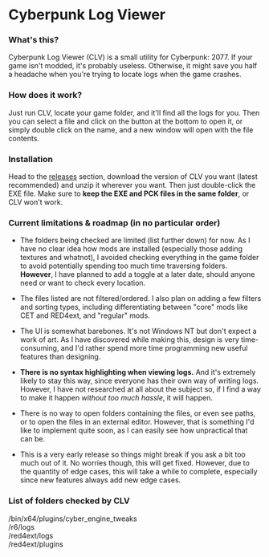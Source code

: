 # Cyberpunk Log Viewer

### What's this?

Cyberpunk Log Viewer (CLV) is a small utility for Cyberpunk: 2077. If your game isn't modded, it's probably useless. Otherwise, it might save you half a headache when you're trying to locate logs when the game crashes.

### How does it work?

Just run CLV, locate your game folder, and it'll find all the logs for you. Then you can select a file and click on the button at the bottom to open it, or simply double click on the name, and a new window will open with the file contents.

### Installation

Head to the [releases](https://github.com/l1chorpe/cyberpunk-log-viewer/releases) section, download the version of CLV you want (latest recommended) and unzip it wherever you want. Then just double-click the EXE file. Make sure to **keep the EXE and PCK files in the same folder**, or CLV won't work.

### Current limitations & roadmap (in no particular order)

- The folders being checked are limited (list further down) for now. As I have no clear idea how mods are installed (especially those adding textures and whatnot), I avoided checking everything in the game folder to avoid potentially spending too much time traversing folders. **However**, I have planned to add a toggle at a later date, should anyone need or want to check every location.

- The files listed are not filtered/ordered. I also plan on adding a few filters and sorting types, including differentiating between "core" mods like CET and RED4ext, and "regular" mods.

- The UI is somewhat barebones. It's not Windows NT but don't expect a work of art. As I have discovered while making this, design is very time-consuming, and I'd rather spend more time programming new useful features than designing.

- **There is no syntax highlighting when viewing logs.** And it's extremely likely to stay this way, since everyone has their own way of writing logs. However, I have not researched at all about the subject so, if I find a way to make it happen *without too much hassle*, it will happen.

- There is no way to open folders containing the files, or even see paths, or to open the files in an external editor. However, that is something I'd like to implement quite soon, as I can easily see how unpractical that can be.

- This is a very early release so things might break if you ask a bit too much out of it. No worries though, this will get fixed. However, due to the quantity of edge cases, this will take a while to complete, especially since new features always add new edge cases.

### List of folders checked by CLV

/bin/x64/plugins/cyber_engine_tweaks  
/r6/logs  
/red4ext/logs  
/red4ext/plugins  
